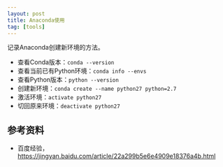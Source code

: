 ```yaml
---
layout: post
title: Anaconda使用
tag: [tools]
---
```


记录Anaconda创建新环境的方法。

<!--more-->

* 查看Conda版本：`conda --version`
* 查看当前已有Python环境：`conda info --envs`
* 查看Python版本：`python --version`
* 创建新环境：`conda create --name python27 python=2.7`
* 激活环境：`activate python27`
* 切回原来环境：`deactivate python27`

## 参考资料
* 百度经验，<https://jingyan.baidu.com/article/22a299b5e6e4909e18376a4b.html>